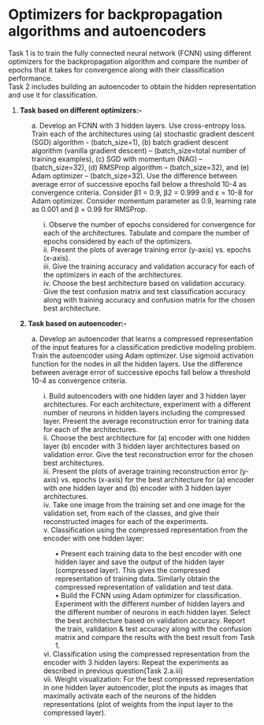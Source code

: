 
# Optimizers for backpropagation algorithms and autoencoders <br>
<!-- In this repository with the help of the two tasks, I have explained different optimizers for backpropagation algorithms and have also explained about the uses and autoencoders and the uses of noise in the data. Problem statement is given below :-  -->
Task 1 is to train the fully connected neural network (FCNN) using different optimizers for the backpropagation algorithm and compare the number of epochs that it takes for convergence along with their classification performance. <br> 
Task 2 includes building an autoencoder to obtain the hidden representation and use it for classification.
<ol>
  <li><strong>Task based on different optimizers:-</strong></li>
  <ol>
   a. Develop an FCNN with 3 hidden layers. Use cross-entropy loss. Train each of the architectures using 
   (a) stochastic gradient descent (SGD) algorithm - (batch_size=1), (b) batch gradient 
   descent algorithm (vanilla gradient descent) – (batch_size=total number of training 
   examples), (c) SGD with momentum (NAG) – (batch_size=32), (d) RMSProp 
   algorithm – (batch_size=32), and (e) Adam optimizer – (batch_size=32). Use
   the difference between average error of successive epochs fall below a threshold 10-4 as 
   convergence criteria. Consider β1 = 0.9, β2 = 0.999 and ε = 10-8 for Adam optimizer. 
   Consider momentum parameter as 0.9, learning rate as 0.001 and β = 0.99 for RMSProp. 
   
   <ol>
   i. Observe the number of epochs considered for convergence for each of the 
   architectures. Tabulate and compare the number of epochs considered by each of 
   the optimizers.<br>
   ii. Present the plots of average training error (y-axis) vs. epochs (x-axis). <br>
   iii. Give the training accuracy and validation accuracy for each of the optimizers in 
   each of the architectures.<br>
   iv. Choose the best architecture based on validation accuracy. Give the test 
   confusion matrix and test classification accuracy along with training accuracy 
   and confusion matrix for the chosen best architecture.<br>
   </ol>
  </ol>
</ol>

<ol>
  <strong>2. Task based on autoencoder:-</strong>
  <ol>
   a. Develop an autoencoder that learns a compressed representation of the input features for 
   a classification predictive modeling problem. Train the autoencoder using Adam 
   optimizer. Use sigmoid activation function for the nodes in all the hidden layers. Use the 
   difference between average error of successive epochs fall below a threshold 10-4 as 
   convergence criteria.
   
   <ol>
   i. Build autoencoders with one hidden layer and 3 hidden layer architectures. For 
   each architecture, experiment with a different number of neurons in hidden 
   layers including the compressed layer. Present the average reconstruction error for training data for each of the architectures.<br>
   ii. Choose the best architecture for (a) encoder with one hidden layer
   (b) encoder with 3 hidden layer architectures based on validation error. Give the test reconstruction error for the chosen best architectures.<br>
   iii. Present the plots of average training reconstruction error (y-axis) vs. epochs (x-axis) for the best architecture for (a) encoder with one hidden layer and (b) 
   encoder with 3 hidden layer architectures. <br>
   iv. Take one image from the training set and one image for the validation set, from 
   each of the classes, and give their reconstructed images for each of the experiments.<br>
   v. Classification using the compressed representation from the encoder with one hidden layer:<br>
   <ol>
      • Present each training data to the best encoder with one hidden layer and 
      save the output of the hidden layer (compressed layer). This gives the 
      compressed representation of training data. Similarly obtain the 
      compressed representation of validation and test data. <br>
      • Build the FCNN using Adam optimizer for classification. Experiment
      with the different number of hidden layers and the different number of 
      neurons in each hidden layer. Select the best architecture based on 
      validation accuracy. Report the train, validation & test accuracy along 
      with the confusion matrix and compare the results with the best result 
      from Task 1. <br>
   </ol>
    vi. Classification using the compressed representation from the encoder with 3
    hidden layers: Repeat the experiments as described in previous question(Task 2.a.iii)<br>
    vii. Weight visualization: For the best compressed representation in one hidden layer
    autoencoder, plot the inputs as images that maximally activate each of the 
    neurons of the hidden representations (plot of weights from the input layer to the 
    compressed layer).<br>
  </ol>
 
</ol>
